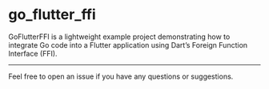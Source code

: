 # go_flutter_ffi

GoFlutterFFI is a lightweight example project demonstrating how to integrate Go code into a Flutter application using Dart’s Foreign Function Interface (FFI).

---

Feel free to open an issue if you have any questions or suggestions.
